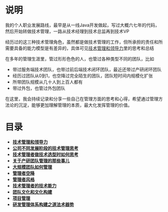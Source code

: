# **说明**
我的个人职业发展路线，最早是从一线Java开发做起，写过大概六七年的代码，然后开始转做技术管理，一路从技术经理到技术总监再到技术VP

经历过的这三种技术管理角色，虽然都是做技术管理的工作，但所承担的责任和所需要具备的能力模型是有差异的，具体可见[技术管理和领导力](https://github.com/xiaoyuge/Admin-Notes/blob/main/%E6%8A%80%E6%9C%AF%E7%AE%A1%E7%90%86%E5%92%8C%E9%A2%86%E5%AF%BC%E5%8A%9B.md)里的思考和总结

在多年的管理生涯里，管过形形色色的人，也管过各种类型不同的团队，比如
- 带过服务端技术团队，也带过前后端技术闭环团队，最近还带过产研闭环团队
- 经历过团队从0到1，也空降过完全陌生的团队，团队短时间内规模化扩张
- 所带团队规模从几十人到上百人都有
- 带过外包，也管过外包团队

在这里，我会持续记录和分享一些自己在管理方面的思考和心得，希望通过管理方法论的沉淀，能够更加理解管理的本质，最大化发挥管理的价值。

# **目录**
- **[技术管理和领导力](https://github.com/xiaoyuge/Admin-Notes/blob/main/%E6%8A%80%E6%9C%AF%E7%AE%A1%E7%90%86%E5%92%8C%E9%A2%86%E5%AF%BC%E5%8A%9B.md)**
- **[公司不同发展阶段的技术管理思考](https://github.com/xiaoyuge/Admin-Notes/blob/main/%E5%85%AC%E5%8F%B8%E4%B8%8D%E5%90%8C%E5%8F%91%E5%B1%95%E9%98%B6%E6%AE%B5%E7%9A%84%E6%8A%80%E6%9C%AF%E7%AE%A1%E7%90%86%E6%80%9D%E8%80%83.md)**
- **[技术管理者做技术选型时如何思考]()**
- **[关于产研团队管理的那些事儿](https://github.com/xiaoyuge/Admin-Notes/blob/main/%E5%85%B3%E4%BA%8E%E4%BA%A7%E7%A0%94%E5%9B%A2%E9%98%9F%E7%AE%A1%E7%90%86%E7%9A%84%E9%82%A3%E4%BA%9B%E4%BA%8B%E5%84%BF.md)**
- **[大规模团队如何管理](https://github.com/xiaoyuge/Admin-Notes/blob/main/%E5%A4%A7%E8%A7%84%E6%A8%A1%E5%9B%A2%E9%98%9F%E7%AE%A1%E7%90%86.md)**
- **[管理者空降](https://github.com/xiaoyuge/Admin-Notes/blob/main/%E7%AE%A1%E7%90%86%E8%80%85%E7%A9%BA%E9%99%8D.md)**
- **[管理者风格](https://github.com/xiaoyuge/Admin-Notes/blob/main/%E7%AE%A1%E7%90%86%E8%80%85%E9%A3%8E%E6%A0%BC.md)**
- **[技术管理者的技术能力](https://github.com/xiaoyuge/Admin-Notes/blob/main/%E6%8A%80%E6%9C%AF%E7%AE%A1%E7%90%86%E8%80%85%E7%9A%84%E6%8A%80%E6%9C%AF%E8%83%BD%E5%8A%9B.md)**
- **[团队文化和文化构建](https://github.com/xiaoyuge/Admin-Notes/blob/main/%E5%9B%A2%E9%98%9F%E6%96%87%E5%8C%96%E5%92%8C%E6%96%87%E5%8C%96%E6%9E%84%E5%BB%BA.md)**
- **[项目管理](https://github.com/xiaoyuge/Admin-Notes/blob/main/%E9%A1%B9%E7%9B%AE%E7%AE%A1%E7%90%86.md)**
- **[研发管理体系构建之道法术器势](https://github.com/xiaoyuge/Admin-Notes/blob/main/%E7%A0%94%E5%8F%91%E7%AE%A1%E7%90%86%E4%BD%93%E7%B3%BB%E6%9E%84%E5%BB%BA%E4%B9%8B%E9%81%93%E6%B3%95%E6%9C%AF%E5%99%A8%E5%8A%BF.md)**



